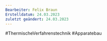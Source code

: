 ```yaml
---
Bearbeiter: Felix Braun
Erstelldatum: 24.03.2023
zuletzt geändert: 24.03.2023
---
```

#ThermischeVerfahrenstechnik #Apparatebau 

